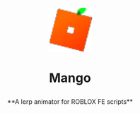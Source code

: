 <p align="center">
  <img src="logo.png" title="Mango Logo" style="width: 100px; height: 100px;">
</p>

# <p align="center">Mango </p>

<p align="center">**A lerp animator for ROBLOX FE scripts**</p>

[logo]: logo.png
